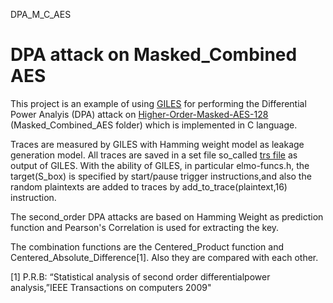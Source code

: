 DPA_M_C_AES
# DPA attack on Masked_Combined AES

This project is an example of using [GILES](https://github.com/sca-research/GILES) for performing the Differential Power Analyis (DPA) attack on [Higher-Order-Masked-AES-128](https://github.com/knarfrank/Higher-Order-Masked-AES-128) (Masked_Combined_AES folder) which is implemented in C language.

Traces are measured by GILES with Hamming weight model as leakage generation model.
All traces are saved in a set file so_called [trs file](https://www.riscure.com/security-tools/inspector-sca/) as output of GILES.
With the ability of GILES, in particular elmo-funcs.h, the target(S_box) is specified by start/pause trigger instructions,and also the random plaintexts are added to traces by add_to_trace(plaintext,16) instruction.

The second_order DPA attacks are based on Hamming Weight as prediction function and Pearson's Correlation is used for extracting the key.

The combination functions are the Centered_Product function and Centered_Absolute_Difference[1]. Also they are compared with each other. 
 

[1] P.R.B: “Statistical analysis of second order differentialpower analysis,”IEEE Transactions on computers 2009"
